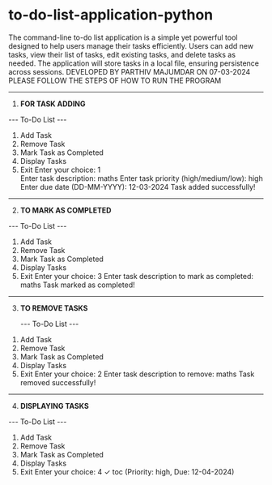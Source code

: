 # to-do-list-application-python
The command-line to-do list application is a simple yet powerful tool designed to help users manage their tasks efficiently. Users can add new tasks, view their list of tasks, edit existing tasks, and delete tasks as needed. The application will store tasks in a local file, ensuring persistence across sessions.
DEVELOPED BY PARTHIV MAJUMDAR ON 07-03-2024
PLEASE FOLLOW THE STEPS OF HOW TO RUN THE PROGRAM
___________________________________________________________________

1) **FOR TASK ADDING**

--- To-Do List ---
1. Add Task
2. Remove Task
3. Mark Task as Completed
4. Display Tasks
5. Exit
Enter your choice: 1     
Enter task description: maths
Enter task priority (high/medium/low): high
Enter due date (DD-MM-YYYY): 12-03-2024
Task added successfully!

_____________________________________________________________________

2) **TO MARK AS COMPLETED**

--- To-Do List ---
1. Add Task
2. Remove Task
3. Mark Task as Completed
4. Display Tasks
5. Exit
Enter your choice: 3
Enter task description to mark as completed: maths
Task marked as completed!

______________________________________________________________________

3) **TO REMOVE TASKS**

   --- To-Do List ---
1. Add Task
2. Remove Task
3. Mark Task as Completed
4. Display Tasks
5. Exit
Enter your choice: 2
Enter task description to remove: maths
Task removed successfully!

_______________________________________________________________________

4) **DISPLAYING TASKS**

--- To-Do List ---
1. Add Task
2. Remove Task
3. Mark Task as Completed
4. Display Tasks
5. Exit
Enter your choice: 4
✓ toc (Priority: high, Due: 12-04-2024)


